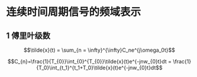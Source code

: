 # 连续时间周期信号的频域表示

## 1 傅里叶级数

$$\tilde{x}(t) = \sum_{n = \infty}^{\infty}C_ne^{j\omega_0t}$$

$$C_{n}=\frac{1}{T_{0}}\int_{0}^{T_{0}}\tilde{x}(t)e^{-jnw_{0}t}dt = \frac{1}{T_0}\int_{t_1}^{t_1+T_0}\tilde{x}(t)e^{-jnw_{0}t}dt$$
